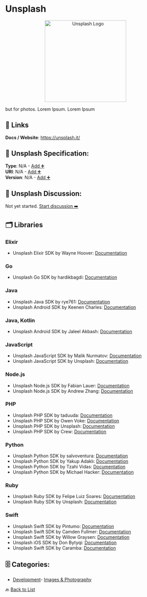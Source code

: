 # Unsplash
<p align="center">
    <img width="256" src="https://raw.githubusercontent.com/apis-list/apis-list/main/apis/unsplash/logo_256x256.png" alt="Unsplash Logo"/>
</p>
but for photos. Lorem Ipsum. Lorem Ipsum

##  🔗 Links
**Docs / Website**: https://unsplash.it/

## 🧬 Unsplash Specification:
**Type**: N/A - [Add ➕](https://github.com/apis-list/apis-list/edit/main/apis.yaml#L21037)  
**URI**: N/A - [Add ➕](https://github.com/apis-list/apis-list/edit/main/apis.yaml#L21037)  
**Version**: N/A - [Add ➕](https://github.com/apis-list/apis-list/edit/main/apis.yaml#L21037)

## 💬 Unsplash Discussion:
Not yet started. [Start discussion ➡️](https://github.com/apis-list/apis-list/discussions/new)

## 🗂️ Libraries
### Elixir
- Unsplash Elixir SDK by Wayne Hoover: [Documentation](https://github.com/waynehoover/unsplash-elixir)
### Go
- Unsplash Go SDK by hardikbagdi: [Documentation](https://github.com/hardikbagdi/go-unsplash)
### Java
- Unsplash Java SDK by rye761: [Documentation](https://github.com/rye761/unsplash-java-unofficial)
- Unsplash Android SDK by Keenen Charles: [Documentation](https://github.com/KeenenCharles/AndroidUnplash)
### Java, Kotlin
- Unsplash Android SDK by Jaleel Akbash: [Documentation](https://github.com/akbashev/KotSplash)
### JavaScript
- Unsplash JavaScript SDK by Malik Nurmatov: [Documentation](https://github.com/maliknurmatov/unsplashify)
-  Unsplash JavaScript SDK by Unsplash: [Documentation](https://github.com/unsplash/unsplash-js)
### Node.js
- Unsplash Node.js SDK by Fabian Lauer: [Documentation](https://github.com/FabianLauer/unsplash-json)
- Unsplash Node.js SDK by Andrew Zhang: [Documentation](https://github.com/zhangmhao/node-unsplash)
### PHP
- Unsplash PHP SDK by taduuda: [Documentation](https://github.com/taduuda/unsplash-php)
- Unsplash PHP SDK by Owen Voke: [Documentation](https://github.com/PXgamer/splas-php)
- Unsplash PHP SDK by Unsplash: [Documentation](https://github.com/unsplash/unsplash-php)
- Unsplash PHP SDK by Crew: [Documentation](https://github.com/CrewLabs/Unsplash-PHP)
### Python
- Unsplash Python SDK by salvoventura: [Documentation](https://github.com/salvoventura/pyunsplash)
- Unsplash Python SDK by Yakup Adaklı: [Documentation](https://github.com/yakupadakli/python-unsplash)
- Unsplash Python SDK by Tzahi Vidas: [Documentation](https://github.com/kazuar/unsplash)
- Unsplash Python SDK by Michael Hacker: [Documentation](https://github.com/michael-hacker/unsplash-python)
### Ruby
- Unsplash Ruby SDK by Felipe Luiz Soares: [Documentation](https://github.com/felipesoares6/UnplashPhotosAPI)
- Unsplash Ruby SDK by Unsplash: [Documentation](https://github.com/unsplash/unsplash_rb)
### Swift
- Unsplash Swift SDK by Pintumo: [Documentation](https://github.com/Pintumo/PNTMUnsplash)
- Unsplash Swift SDK by Camden Fullmer: [Documentation](https://github.com/camdenfullmer/unsplash-swift)
- Unsplash Swift SDK by Willow Graysen: [Documentation](https://github.com/istx25/Unsplash)
- Unsplash iOS SDK by Don Bytyqi: [Documentation](https://github.com/donbytyqi/Papers)
- Unsplash Swift SDK by Caramba: [Documentation](https://github.com/carambalabs/UnsplashKit)


## 🗄️ Categories:
- [Development](https://github.com/apis-list/apis-list#development-)- [Images & Photography](https://github.com/apis-list/apis-list#images--photography-)

🔙  [Back to List](https://github.com/apis-list/apis-list)
